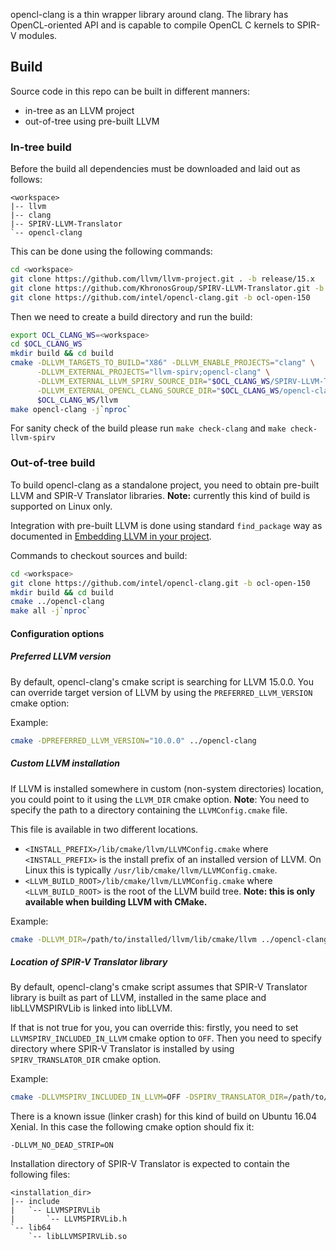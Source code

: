 opencl-clang is a thin wrapper library around clang. The library has
OpenCL-oriented API and is capable to compile OpenCL C kernels to SPIR-V
modules.

## Build

Source code in this repo can be built in different manners:
* in-tree as an LLVM project
* out-of-tree using pre-built LLVM

### In-tree build

Before the build all dependencies must be downloaded and laid out as follows:

```
<workspace>
|-- llvm
|-- clang
|-- SPIRV-LLVM-Translator
`-- opencl-clang
```

This can be done using the following commands:
```bash
cd <workspace>
git clone https://github.com/llvm/llvm-project.git . -b release/15.x
git clone https://github.com/KhronosGroup/SPIRV-LLVM-Translator.git -b llvm_release_150
git clone https://github.com/intel/opencl-clang.git -b ocl-open-150
```

Then we need to create a build directory and run the build:
```bash
export OCL_CLANG_WS=<workspace>
cd $OCL_CLANG_WS
mkdir build && cd build
cmake -DLLVM_TARGETS_TO_BUILD="X86" -DLLVM_ENABLE_PROJECTS="clang" \
      -DLLVM_EXTERNAL_PROJECTS="llvm-spirv;opencl-clang" \
      -DLLVM_EXTERNAL_LLVM_SPIRV_SOURCE_DIR="$OCL_CLANG_WS/SPIRV-LLVM-Translator" \
      -DLLVM_EXTERNAL_OPENCL_CLANG_SOURCE_DIR="$OCL_CLANG_WS/opencl-clang" \
      $OCL_CLANG_WS/llvm
make opencl-clang -j`nproc`
```

For sanity check of the build please run `make check-clang` and
`make check-llvm-spirv`

### Out-of-tree build

To build opencl-clang as a standalone project, you need to obtain pre-built LLVM
and SPIR-V Translator libraries. **Note:** currently this kind of build is
supported on Linux only.

Integration with pre-built LLVM is done using standard `find_package` way as
documented in [Embedding LLVM in your project](https://llvm.org/docs/CMake.html#embedding-llvm-in-your-project).

Commands to checkout sources and build:
```bash
cd <workspace>
git clone https://github.com/intel/opencl-clang.git -b ocl-open-150
mkdir build && cd build
cmake ../opencl-clang
make all -j`nproc`
```

#### Configuration options

##### Preferred LLVM version

By default, opencl-clang's cmake script is searching for LLVM 15.0.0. You can
override target version of LLVM by using the `PREFERRED_LLVM_VERSION` cmake
option:

Example:
```bash
cmake -DPREFERRED_LLVM_VERSION="10.0.0" ../opencl-clang
```

##### Custom LLVM installation

If LLVM is installed somewhere in custom (non-system directories) location, you
could point to it using the `LLVM_DIR` cmake option. **Note**: You need to
specify the path to a directory containing the `LLVMConfig.cmake` file.

This file is available in two different locations.
* `<INSTALL_PREFIX>/lib/cmake/llvm/LLVMConfig.cmake` where `<INSTALL_PREFIX>`
  is the install prefix of an installed version of LLVM. On Linux this is
  typically `/usr/lib/cmake/llvm/LLVMConfig.cmake`.
* `<LLVM_BUILD_ROOT>/lib/cmake/llvm/LLVMConfig.cmake` where `<LLVM_BUILD_ROOT>`
  is the root of the LLVM build tree.
  **Note: this is only available when building LLVM with CMake.**

Example:
```bash
cmake -DLLVM_DIR=/path/to/installed/llvm/lib/cmake/llvm ../opencl-clang
```

##### Location of SPIR-V Translator library

By default, opencl-clang's cmake script assumes that SPIR-V Translator library
is built as part of LLVM, installed in the same place and libLLVMSPIRVLib is
linked into libLLVM.

If that is not true for you, you can override this: firstly, you need to set
`LLVMSPIRV_INCLUDED_IN_LLVM` cmake option to `OFF`. Then you need to specify
directory where SPIR-V Translator is installed by using `SPIRV_TRANSLATOR_DIR`
cmake option.

Example:
```bash
cmake -DLLVMSPIRV_INCLUDED_IN_LLVM=OFF -DSPIRV_TRANSLATOR_DIR=/path/to/installed/spirv/translator ../opencl-clang
```

There is a known issue (linker crash) for this kind of build on Ubuntu 16.04
Xenial.
In this case the following cmake option should fix it:
```
-DLLVM_NO_DEAD_STRIP=ON
```

Installation directory of SPIR-V Translator is expected to contain the
following files:
```
<installation_dir>
|-- include
|   `-- LLVMSPIRVLib
|       `-- LLVMSPIRVLib.h
`-- lib64
    `-- libLLVMSPIRVLib.so
```
